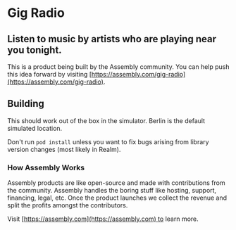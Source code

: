 # Gig Radio

## Listen to music by artists who are playing near you tonight.

This is a product being built by the Assembly community. You can help push this idea forward by visiting [https://assembly.com/gig-radio](https://assembly.com/gig-radio).

## Building

This should work out of the box in the simulator. Berlin is the default simulated location.

Don't run `pod install` unless you want to fix bugs arising from library version changes (most likely in Realm).

### How Assembly Works

Assembly products are like open-source and made with contributions from the community. Assembly handles the boring stuff like hosting, support, financing, legal, etc. Once the product launches we collect the revenue and split the profits amongst the contributors.

Visit [https://assembly.com](https://assembly.com) to learn more.
